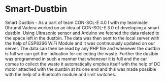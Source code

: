# Smart-Dustbin
Smart Dustbin - As a part of team CON-SOL-E 4.0 I with my teammate Dhrumil Vadera worked on an idea of CON-SOL-E 3.0 of developing a smart dustbin. Using Ultrasonic sensor and Arduino we fetched the data related to the space left in the dustbin. The data was then sent to the local server with the help of ESP8266 WiFi Module and it was continuously updated on our server. The data can then be read by any PHP file and whenever the dustbin is full we can get the indication for collecting the waste. Further the dustbin was programmed in such a manner that whenever it is full and the car comes to collect the waste it automatically empties itself with the help of DC motor attached with the dustbin at its one end and this was made possible with the help of a Bluetooth module and limit switches.
